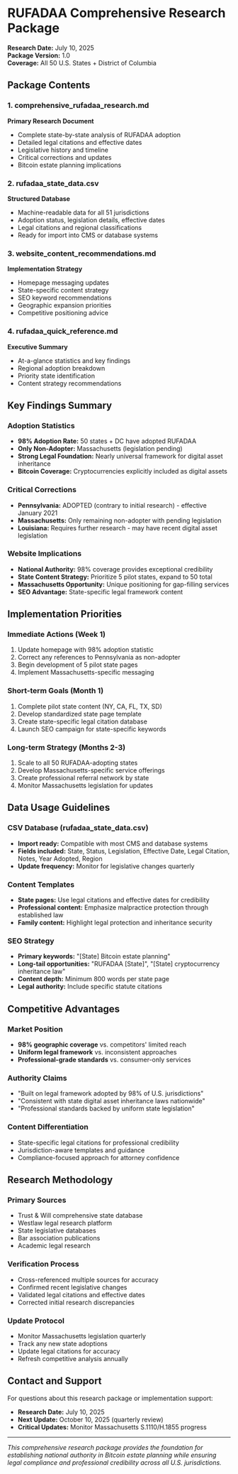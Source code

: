# RUFADAA Comprehensive Research Package
**Research Date:** July 10, 2025  
**Package Version:** 1.0  
**Coverage:** All 50 U.S. States + District of Columbia

## Package Contents

### 1. comprehensive_rufadaa_research.md
**Primary Research Document**
- Complete state-by-state analysis of RUFADAA adoption
- Detailed legal citations and effective dates
- Legislative history and timeline
- Critical corrections and updates
- Bitcoin estate planning implications

### 2. rufadaa_state_data.csv
**Structured Database**
- Machine-readable data for all 51 jurisdictions
- Adoption status, legislation details, effective dates
- Legal citations and regional classifications
- Ready for import into CMS or database systems

### 3. website_content_recommendations.md
**Implementation Strategy**
- Homepage messaging updates
- State-specific content strategy
- SEO keyword recommendations
- Geographic expansion priorities
- Competitive positioning advice

### 4. rufadaa_quick_reference.md
**Executive Summary**
- At-a-glance statistics and key findings
- Regional adoption breakdown
- Priority state identification
- Content strategy recommendations

## Key Findings Summary

### Adoption Statistics
- **98% Adoption Rate:** 50 states + DC have adopted RUFADAA
- **Only Non-Adopter:** Massachusetts (legislation pending)
- **Strong Legal Foundation:** Nearly universal framework for digital asset inheritance
- **Bitcoin Coverage:** Cryptocurrencies explicitly included as digital assets

### Critical Corrections
- **Pennsylvania:** ADOPTED (contrary to initial research) - effective January 2021
- **Massachusetts:** Only remaining non-adopter with pending legislation
- **Louisiana:** Requires further research - may have recent digital asset legislation

### Website Implications
- **National Authority:** 98% coverage provides exceptional credibility
- **State Content Strategy:** Prioritize 5 pilot states, expand to 50 total
- **Massachusetts Opportunity:** Unique positioning for gap-filling services
- **SEO Advantage:** State-specific legal framework content

## Implementation Priorities

### Immediate Actions (Week 1)
1. Update homepage with 98% adoption statistic
2. Correct any references to Pennsylvania as non-adopter
3. Begin development of 5 pilot state pages
4. Implement Massachusetts-specific messaging

### Short-term Goals (Month 1)
1. Complete pilot state content (NY, CA, FL, TX, SD)
2. Develop standardized state page template
3. Create state-specific legal citation database
4. Launch SEO campaign for state-specific keywords

### Long-term Strategy (Months 2-3)
1. Scale to all 50 RUFADAA-adopting states
2. Develop Massachusetts-specific service offerings
3. Create professional referral network by state
4. Monitor Massachusetts legislation for updates

## Data Usage Guidelines

### CSV Database (rufadaa_state_data.csv)
- **Import ready:** Compatible with most CMS and database systems
- **Fields included:** State, Status, Legislation, Effective Date, Legal Citation, Notes, Year Adopted, Region
- **Update frequency:** Monitor for legislative changes quarterly

### Content Templates
- **State pages:** Use legal citations and effective dates for credibility
- **Professional content:** Emphasize malpractice protection through established law
- **Family content:** Highlight legal protection and inheritance security

### SEO Strategy
- **Primary keywords:** "[State] Bitcoin estate planning"
- **Long-tail opportunities:** "RUFADAA [State]", "[State] cryptocurrency inheritance law"
- **Content depth:** Minimum 800 words per state page
- **Legal authority:** Include specific statute citations

## Competitive Advantages

### Market Position
- **98% geographic coverage** vs. competitors' limited reach
- **Uniform legal framework** vs. inconsistent approaches
- **Professional-grade standards** vs. consumer-only services

### Authority Claims
- "Built on legal framework adopted by 98% of U.S. jurisdictions"
- "Consistent with state digital asset inheritance laws nationwide"
- "Professional standards backed by uniform state legislation"

### Content Differentiation
- State-specific legal citations for professional credibility
- Jurisdiction-aware templates and guidance
- Compliance-focused approach for attorney confidence

## Research Methodology

### Primary Sources
- Trust & Will comprehensive state database
- Westlaw legal research platform
- State legislative databases
- Bar association publications
- Academic legal research

### Verification Process
- Cross-referenced multiple sources for accuracy
- Confirmed recent legislative changes
- Validated legal citations and effective dates
- Corrected initial research discrepancies

### Update Protocol
- Monitor Massachusetts legislation quarterly
- Track any new state adoptions
- Update legal citations for accuracy
- Refresh competitive analysis annually

## Contact and Support

For questions about this research package or implementation support:
- **Research Date:** July 10, 2025
- **Next Update:** October 10, 2025 (quarterly review)
- **Critical Updates:** Monitor Massachusetts S.1110/H.1855 progress

---

*This comprehensive research package provides the foundation for establishing national authority in Bitcoin estate planning while ensuring legal compliance and professional credibility across all U.S. jurisdictions.*

